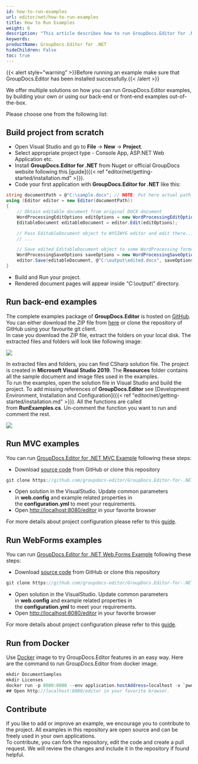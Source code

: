 ```yaml
---
id: how-to-run-examples
url: editor/net/how-to-run-examples
title: How to Run Examples
weight: 6
description: "This article describes how to run GroupDocs.Editor for .NET code examples"
keywords: 
productName: GroupDocs.Editor for .NET
hideChildren: False
toc: true
---
```

{{< alert style="warning" >}}Before running an example make sure that GroupDocs.Editor has been installed successfully.{{< /alert >}}

We offer multiple solutions on how you can run GroupDocs.Editor examples, by building your own or using our back-end or front-end examples out-of-the-box.

Please choose one from the following list:

## Build project from scratch

* Open Visual Studio and go to **File** -> **New** -> **Project**.
* Select appropriate project type - Console App, ASP.NET Web Application etc.
* Install **GroupDocs.Editor for .NET** from Nuget or official GroupDocs website following this [guide]({{< ref "editor/net/getting-started/installation.md" >}}).
* Code your first application with **GroupDocs.Editor for .NET** like this:

```csharp
string documentPath = @"C:\sample.docx"; // NOTE: Put here actual path for your document
using (Editor editor = new Editor(documentPath))
{
    // Obtain editable document from original DOCX document
    WordProcessingEditOptions editOptions = new WordProcessingEditOptions();
    EditableDocument editableDocument = editor.Edit(editOptions);

    // Pass EditableDocument object to WYSIWYG editor and edit there...
    // ...

    // Save edited EditableDocument object to some WordProcessing format - DOC for example
    WordProcessingSaveOptions saveOptions = new WordProcessingSaveOptions(Formats.WordProcessingFormats.Docx);
    editor.Save(editableDocument, @"C:\output\edited.docx", saveOptions);
}
```

* Build and Run your project. 
* Rendered document pages will appear inside *"C:\\output\\"* directory.

## Run back-end examples

The complete examples package of **GroupDocs.Editor** is hosted on [GitHub](https://github.com/groupdocs-editor/GroupDocs.Editor-for-.NET). You can either download the ZIP file from [here](https://github.com/groupdocs-editor/GroupDocs.Editor-for-.NET/archive/master.zip) or clone the repository of GitHub using your favourite git client.  
In case you download the ZIP file, extract the folders on your local disk. The extracted files and folders will look like following image:

![](editor/net/images/how-to-run-examples.png)

In extracted files and folders, you can find CSharp solution file. The project is created in **Microsoft Visual Studio 2019**. The **Resources** folder contains all the sample document and image files used in the examples.  
To run the examples, open the solution file in Visual Studio and build the project. To add missing references of **GroupDocs.Editor** see [Development Environment, Installation and Configuration]({{< ref "editor/net/getting-started/installation.md" >}}). All the functions are called from **RunExamples.cs**.
Un-comment the function you want to run and comment the rest.

![](editor/net/images/how-to-run-examples_1.png)

## Run MVC examples

You can run [GroupDocs.Editor for .NET MVC Example](https://github.com/groupdocs-editor/GroupDocs.Editor-for-.NET-MVC) following these steps:

*  Download [source code](https://github.com/groupdocs-editor/GroupDocs.Editor-for-.NET-MVC/archive/master.zip) from GitHub or clone this repository

```csharp
git clone https://github.com/groupdocs-editor/GroupDocs.Editor-for-.NET-MVC
```

* Open solution in the VisualStudio. Update common parameters in **web.config** and example related properties in the **configuration.yml** to meet your requirements.
* Open [http://localhost:8080/editor](http://localhost:8080/editor) in your favorite browser

For more details about project configuration please refer to this [guide](https://github.com/groupdocs-editor/GroupDocs.Editor-for-.NET-MVC#configuration).

## Run WebForms examples

You can run [GroupDocs.Editor for .NET Web.Forms Example](https://github.com/groupdocs-editor/GroupDocs.Editor-for-.NET-WebForms) following these steps:

* Download [source code](https://github.com/groupdocs-editor/GroupDocs.Editor-for-.NET-WebForms/archive/master.zip) from GitHub or clone this repository
  
```csharp
git clone https://github.com/groupdocs-editor/GroupDocs.Editor-for-.NET-WebForms
```

* Open solution in the VisualStudio. Update common parameters in **web.config** and example related properties in the **configuration.yml** to meet your requirements.
* Open [http://localhost:8080/editor](http://localhost:8080/editor) in your favorite browser

For more details about project configuration please refer to this [guide](https://github.com/groupdocs-editor/GroupDocs.Editor-for-.NET-WebForms#configuration).

## Run from Docker

Use [Docker](https://www.docker.com/) image to try GroupDocs.Editor features in an easy way. Here are the command to run GroupDocs.Editor from docker image.

```csharp
mkdir DocumentSamples
mkdir Licenses
docker run -p 8080:8080 --env application.hostAddress=localhost -v `pwd`/DocumentSamples:/home/groupdocs/app/DocumentSamples -v `pwd`/Licenses:/home/groupdocs/app/Licenses groupdocs/Editor
## Open http://localhost:8080/editor in your favorite browser.
```

## Contribute

If you like to add or improve an example, we encourage you to contribute to the project. All examples in this repository are open source and can be freely used in your own applications.  
To contribute, you can fork the repository, edit the code and create a pull request. We will review the changes and include it in the repository if found helpful.
